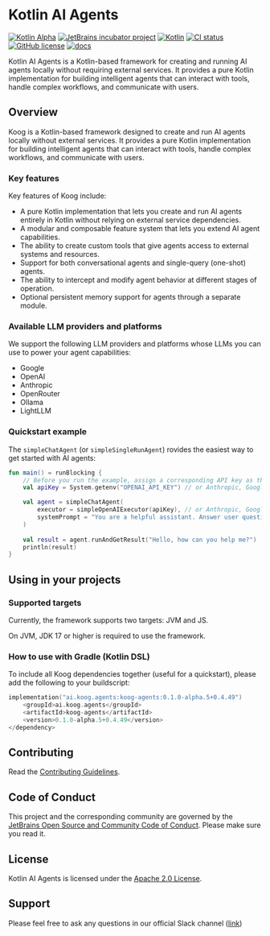 # Kotlin AI Agents

[![Kotlin Alpha](https://kotl.in/badges/alpha.svg)](https://kotlinlang.org/docs/components-stability.html)
[![JetBrains incubator project](https://jb.gg/badges/incubator.svg)](https://github.com/JetBrains#jetbrains-on-github)
[![Kotlin](https://img.shields.io/badge/kotlin-2.1-blue.svg?logo=kotlin)](http://kotlinlang.org)
[![CI status](https://img.shields.io/github/checks-status/JetBrains/koog-agents/main)](https://github.com/JetBrains/koog-agents/actions?query=branch%3Amain)
[![GitHub license](https://img.shields.io/github/license/JetBrains/koog-agents)](LICENSE)
[![docs](https://img.shields.io/badge/documentation-blue)](https://docs.koog.ai)
<!-- TODO: maven central link -->


Kotlin AI Agents is a Kotlin-based framework for creating and running AI agents locally without requiring external services. 
It provides a pure Kotlin implementation for building intelligent agents that can interact with tools, 
handle complex workflows, and communicate with users.

## Overview

Koog is a Kotlin-based framework designed to create and run AI agents locally without external
services. It provides a pure Kotlin implementation for building intelligent agents that can interact with
tools, handle complex workflows, and communicate with users.

### Key features

Key features of Koog include:

- A pure Kotlin implementation that lets you create and run AI agents entirely in Kotlin without relying on external service dependencies.
- A modular and composable feature system that lets you extend AI agent capabilities.
- The ability to create custom tools that give agents access to external systems and resources.
- Support for both conversational agents and single-query (one-shot) agents.
- The ability to intercept and modify agent behavior at different stages of operation.
- Optional persistent memory support for agents through a separate module.

### Available LLM providers and platforms

We support the following LLM providers and platforms whose LLMs you can use to power your agent capabilities:

- Google
- OpenAI
- Anthropic
- OpenRouter
- Ollama
- LightLLM

### Quickstart example

The `simpleChatAgent` (or `simpleSingleRunAgent`) rovides the easiest way to get started with AI agents:

```kotlin
fun main() = runBlocking {
    // Before you run the example, assign a corresponding API key as the `YOUR_API_TOKEN` environment variable. For details, see [Getting started](simple-api-getting-started.md).
    val apiKey = System.getenv("OPENAI_API_KEY") // or Anthropic, Google, OpenRouter, etc.

    val agent = simpleChatAgent(
        executor = simpleOpenAIExecutor(apiKey), // or Anthropic, Google, OpenRouter, etc.
        systemPrompt = "You are a helpful assistant. Answer user questions concisely."
    )
    
    val result = agent.runAndGetResult("Hello, how can you help me?")
    println(result)
}
```


## Using in your projects

### Supported targets

Currently, the framework supports two targets: JVM and JS.

On JVM, JDK 17 or higher is required to use the framework.
### How to use with Gradle (Kotlin DSL)
  To include all Koog dependencies together (useful for a quickstart), please add the following to your buildscript:
```kotlin
implementation("ai.koog.agents:koog-agents:0.1.0-alpha.5+0.4.49")
    <groupId>ai.koog.agents</groupId>
    <artifactId>koog-agents</artifactId>
    <version>0.1.0-alpha.5+0.4.49</version>
</dependency>
```

## Contributing
Read the [Contributing Guidelines](CONTRIBUTING.md).

## Code of Conduct
This project and the corresponding community are governed by the [JetBrains Open Source and Community Code of Conduct](https://github.com/jetbrains#code-of-conduct). Please make sure you read it.

## License
Kotlin AI Agents is licensed under the [Apache 2.0 License](LICENSE).

## Support

Please feel free to ask any questions in our official Slack channel ([link](https://kotlinlang.slack.com/archives/C08SLB97W23))
